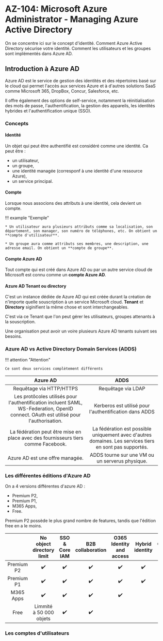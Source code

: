 # AZ-104: Microsoft Azure Administrator - Managing Azure Active Directory

On se concentre ici sur le concept d'identité. Comment Azure Active Directory sécurise votre identité. Comment les utilisateurs et les groupes sont implémentés dans Azure AD.

## Introduction à Azure AD

Azure AD est le service de gestion des identités et des répertoires basé sur le cloud qui permet l'accès aux services Azure et à d'autres solutions SaaS comme Microsoft 365, DropBox, Concur, Salesforce, etc.

Il offre également des options de self-service, notamment la réinitialisation des mots de passe, l'authentification, la gestion des appareils, les identités hybrides et l'authentification unique (SSO).

### Concepts

#### Identité

Un objet qui peut être authentifié est considéré comme une identité. Ca peut être :

* un utilisateur,
* un groupe,
* une identité managée (corresponf à une identité d'une ressource Azure),
* un service principal.

#### Compte

Lorsque nous associons des attributs à une identité, cela devient un compte.

!!! example "Exemple"

    * Un utilisateur aura plusieurs attributs comme sa localisation, son département, son manager, son numéro de téléphones, etc. On obtient un **compte d'utilisateur**.

    * Un groupe aura comme attributs ses membres, une description, une adresse email. On obtient un **compte de groupe**.

#### Compte Azure AD

Tout compte qui est créé dans Azure AD ou par un autre service cloud de Microsoft est connu comme un **compte Azure AD**.

#### Azure AD Tenant ou directory

C'est un instance dédiée de Azure AD qui est créée durant la création de n'importe quelle souscription à un service Microsoft cloud. **Tenant** et **Directory** siginifient la même chose et sont interchangeables.

C'est via ce Tenant que l'on peut gérer les utilisateurs, groupes attenants à la souscription.

Une organisation peut avoir un voire plusieurs Azure AD tenants suivant ses besoins.

### Azure AD vs Active Directory Domain Services (ADDS)

!!! attention "Attention"

    Ce sont deux services complètement différents



|                                                               Azure AD                                                                |                                                  ADDS                                                   |
| :-----------------------------------------------------------------------------------------------------------------------------------: | :-----------------------------------------------------------------------------------------------------: |
|                                                       Requêtage via HTTP/HTTPS                                                        |                                           Requêtage via LDAP                                            |
| Les protôcoles utilisés pour l'authentification incluent SAML, WS-Federation, OpenID connect. OAuth est utilisé pour l'authorisation. |                         Kerberos est utilisé pour l'authentification dans ADDS                          |
|                           La fédération peut être mise en place avec des fournisseurs tiers comme Facebook.                           | La fédération est possible uniquement avec d'autres domaines. Les services tiers en sont pas supportés. |
|                                                    Azure AD est une offre managée.                                                    |                             ADDS tourne sur une VM ou un serverus physique.                             |


### Les différentes éditions d'Azure AD

On a 4 versions différentes d'azure AD :

* Premium P2,
* Premium P1,
* M365 Apps,
* Free.

Premium P2 possède le plus grand nombre de features, tandis que l'édition free en a le moins.

|            | No object directory limit |   SSO & Core IAM   | B2B collaboration  | O365 Identity and access |  Hybrid identity   | Conditional access | Identity protection | Identity governance |
| :--------: | :-----------------------: | :----------------: | :----------------: | :----------------------: | :----------------: | :----------------: | :-----------------: | :-----------------: |
| Premium P2 |    :heavy_check_mark:     | :heavy_check_mark: | :heavy_check_mark: |    :heavy_check_mark:    | :heavy_check_mark: | :heavy_check_mark: | :heavy_check_mark:  | :heavy_check_mark:  |
| Premium P1 |    :heavy_check_mark:     | :heavy_check_mark: | :heavy_check_mark: |    :heavy_check_mark:    | :heavy_check_mark: | :heavy_check_mark: |                     |                     |
| M365 Apps  |    :heavy_check_mark:     | :heavy_check_mark: | :heavy_check_mark: |    :heavy_check_mark:    |                    |                    |                     |                     |
|    Free    |  Limmité à 50 000 objets  | :heavy_check_mark: | :heavy_check_mark: |                          |                    |                    |                     |                     |

### Les comptes d'utilisateurs
